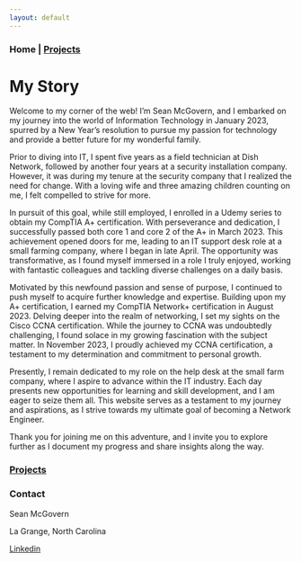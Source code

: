 ```yaml
---
layout: default
---
```

### Home | [Projects](./projects/index.md)



# My Story

Welcome to my corner of the web! I’m Sean McGovern, and I embarked on my journey into the world of Information Technology in January 2023, spurred by a New Year’s resolution to pursue my passion for technology and provide a better future for my wonderful family.

Prior to diving into IT, I spent five years as a field technician at Dish Network, followed by another four years at a security installation company. However, it was during my tenure at the security company that I realized the need for change. With a loving wife and three amazing children counting on me, I felt compelled to strive for more.

In pursuit of this goal, while still employed, I enrolled in a Udemy series to obtain my CompTIA A+ certification. With perseverance and dedication, I successfully passed both core 1 and core 2 of the A+ in March 2023. This achievement opened doors for me, leading to an IT support desk role at a small farming company, where I began in late April. The opportunity was transformative, as I found myself immersed in a role I truly enjoyed, working with fantastic colleagues and tackling diverse challenges on a daily basis.

Motivated by this newfound passion and sense of purpose, I continued to push myself to acquire further knowledge and expertise. Building upon my A+ certification, I earned my CompTIA Network+ certification in August 2023. Delving deeper into the realm of networking, I set my sights on the Cisco CCNA certification. While the journey to CCNA was undoubtedly challenging, I found solace in my growing fascination with the subject matter. In November 2023, I proudly achieved my CCNA certification, a testament to my determination and commitment to personal growth.

Presently, I remain dedicated to my role on the help desk at the small farm company, where I aspire to advance within the IT industry. Each day presents new opportunities for learning and skill development, and I am eager to seize them all. This website serves as a testament to my journey and aspirations, as I strive towards my ultimate goal of becoming a Network Engineer.

Thank you for joining me on this adventure, and I invite you to explore further as I document my progress and share insights along the way.

### [Projects](./projects/index.md)

### Contact
Sean McGovern

La Grange, North Carolina 

[Linkedin](https://www.linkedin.com/in/sean-mcgovern-310457272/) 


